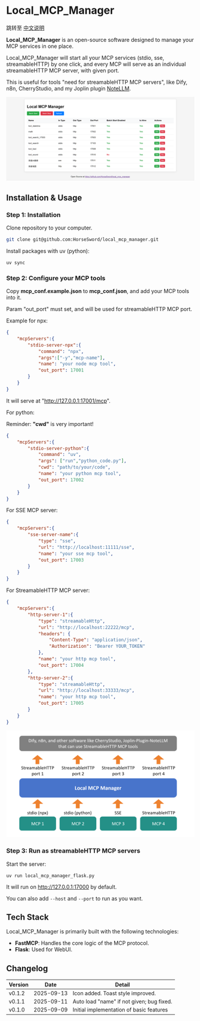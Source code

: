 # Local_MCP_Manager

跳转至 [中文说明](docs/README_CN.md)

**Local_MCP_Manager** is an open-source software designed to manage your MCP services in one place. 

Local_MCP_Manager will start all your MCP services (stdio, sse, streamableHTTP) by one click, and every MCP will serve as an individual streamableHTTP MCP server, with given port. 

This is useful for tools "need for streamableHTTP MCP servers", like Dify, n8n, CherryStudio, and my Joplin plugin [NoteLLM](https://github.com/HorseSword/joplin-plugin-notellm).  

![image-20250910000201370](./_img/image-20250910000201370.png)





## Installation & Usage



### Step 1: Installation

Clone repository to your computer. 

```bash
git clone git@github.com:HorseSword/local_mcp_manager.git
```



Install packages with uv (python):

```bash
uv sync
```



### Step 2: Configure your MCP tools

Copy **mcp_conf.example.json** to **mcp_conf.json**, and add your MCP tools into it.

Param "out_port" must set, and will be used for streamableHTTP MCP port.



Example for npx:

```json
{
    "mcpServers":{
        "stdio-server-npx":{
            "command": "npx",
            "args":["-y","mcp-name"],
            "name": "your node mcp tool",
            "out_port": 17001
        }
    }
}
```

It will serve at "http://127.0.0.1:17001/mcp".



For python:

Reminder: **"cwd"** is very important!

```json
{
    "mcpServers":{
        "stdio-server-python":{
            "command": "uv",
            "args": ["run","python_code.py"],
            "cwd": "path/to/your/code",
            "name": "your python mcp tool",
            "out_port": 17002
        }
    }
}        
```



For SSE MCP server:

```json
{
    "mcpServers":{
        "sse-server-name":{
            "type": "sse",
            "url": "http://localhost:11111/sse",
            "name": "your sse mcp tool",
            "out_port": 17003
        }
    }
}
```



For StreamableHTTP MCP server:

```json
{
    "mcpServers":{
        "http-server-1":{
            "type": "streamableHttp",
            "url": "http://localhost:22222/mcp",
            "headers": {
                "Content-Type": "application/json",
                "Authorization": "Bearer YOUR_TOKEN"
            },
            "name": "your http mcp tool",
            "out_port": 17004
        },
        "http-server-2":{
            "type": "streamableHttp",
            "url": "http://localhost:33333/mcp",
            "name": "your http mcp tool",
            "out_port": 17005
        }
    }
}
```



![image-20250910000100383](./_img/image-20250910000100383.png)



### Step 3: Run as streamableHTTP MCP servers 

Start the server:

```
uv run local_mcp_manager_flask.py
```

It will run on http://127.0.0.1:17000 by default. 

You can also add `--host` and `--port` to run as you want.



## Tech Stack

Local_MCP_Manager is primarily built with the following technologies:

- **FastMCP**: Handles the core logic of the MCP protocol.
- **Flask**: Used for WebUI.



## Changelog

| Version | Date       | Detail                                   |
| ------- | ---------- | ---------------------------------------- |
| v0.1.2  | 2025-09-13 | Icon added. Toast style improved. |
| v0.1.1  | 2025-09-11 | Auto load "name" if not given; bug fixed. |
| v0.1.0  | 2025-09-09 | Initial implementation of basic features |

